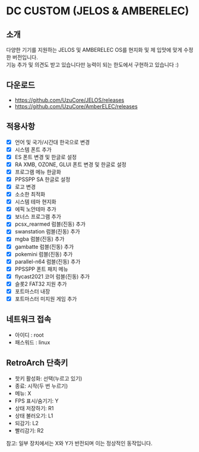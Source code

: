 # DC CUSTOM (JELOS & AMBERELEC)

## 소개
다양한 기기를 지원하는 JELOS 및 AMBERELEC OS를 현지화 및 제 입맛에 맞게 수정한 버전입니다.</br>
기능 추가 및 의견도 받고 있습니다만 능력이 되는 한도에서 구현하고 있습니다 :)

## 다운로드
- https://github.com/UzuCore/JELOS/releases
- https://github.com/UzuCore/AmberELEC/releases

## 적용사항
 - [x] 언어 및 국가/시간대 한국으로 변경
 - [x] 시스템 폰트 추가
 - [x] ES 폰트 변경 및 한글로 설정
 - [x] RA XMB, OZONE, GLUI 폰트 변경 및 한글로 설정
 - [x] 프로그램 메뉴 한글화
 - [x] PPSSPP SA 한글로 설정
 - [x] 로고 변경
 - [x] 소소한 최적화
 - [x] 시스템 테마 현지화 
 - [x] 에픽 노안테마 추가
 - [x] 보너스 프로그램 추가
 - [x] pcsx_rearmed 럼블(진동) 추가
 - [x] swanstation 럼블(진동) 추가
 - [x] mgba 럼블(진동) 추가
 - [x] gambatte 럼블(진동) 추가
 - [x] pokemini 럼블(진동) 추가
 - [x] parallel-n64 럼블(진동) 추가
 - [x] PPSSPP 폰트 패치 메뉴
 - [x] flycast2021 코어 럼블(진동) 추가
 - [x] 슬롯2 FAT32 지원 추가
 - [x] 포트마스터 내장
 - [x] 포트마스터 미지원 게임 추가

## 네트워크 접속
 - 아이디 : root
 - 패스워드 : linux


## RetroArch 단축키
 - 핫키 활성화: 선택(누르고 있기)
 - 종료: 시작(두 번 누르기)
 - 메뉴: X
 - FPS 표시/숨기기: Y
 - 상태 저장하기: R1
 - 상태 불러오기: L1
 - 되감기: L2
 - 빨리감기: R2

참고: 일부 장치에서는 X와 Y가 반전되며 이는 정상적인 동작입니다.

